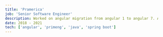 ```yaml
---
title: 'Pramerica'
job: 'Senior Software Engineer'
description: Worked on angular migration from angular 1 to angular 7. Also implemented a new UI library (primeNG) with a custom theme, cypress e2e testing. Continued work on this newly mirgrated app with new features.
date: 2018 - 2021
tech: ['angular', 'primeng', 'java', 'spring boot']
---
```

